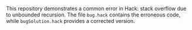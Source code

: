 This repository demonstrates a common error in Hack: stack overflow due to unbounded recursion. The file `bug.hack` contains the erroneous code, while `bugSolution.hack` provides a corrected version.